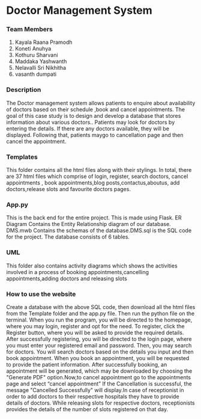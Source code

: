 # Doctor Management System
### Team Members
 1) Kayala Raana Pramodh
 2) Koneti Anuhya
 3) Kothuru Sharvani
 4) Maddaka Yashwanth
 5) Nelavalli Sri Nikhitha
 6) vasanth dumpati
 
  ### Description 
The Doctor management system allows patients to enquire about availability of doctors based on their schedule ,book and cancel appointments. The goal of this case study is to design and develop a database that stores information about various doctors.. Patients may look for doctors by entering the details. If there are any doctors available, they will be displayed. Following that, patients maygo to cancellation page and then cancel the appointment. 

### Templates
 This folder contains all the html files along with their stylings. In total, there are 37 html files which comprise  of login, register, search doctors, cancel appointments , book appointments,blog posts,contactus,aboutus, add doctors,release slots and favourite doctors pages. 
 
### App.py 
This is the back end for the entire project. This is made using Flask. ER Diagram Contains the Entity Relationship diagram of our database. DMS.mwb Contains the schemas of the database.DMS.sql is the SQL code for the project. The database consists of 6 tables.

### UML
This folder also contains activity diagrams which shows the activities involved in a process of booking appointments,cancelling appointments,adding doctors and releasing slots

### How to use the website 
Create a database with the above SQL code, then download all the html files from the Template folder and the app.py file. Then run the python file on the terminal. When you run the program, you will be directed to the homepage, where you may login, register and opt for the need. To register, click the Register button, where you will be asked to provide the required details. After successfully registering, you will be directed to the login page, where you must enter your registered email and password. Then, you may search for doctors. You will search doctors based on the details you input and then book appointment. When you book an appointment, you will be requested to provide the patient information. After successfully booking, an appointment will be generated, which may be downloaded by choosing the "Generate PDF" option.Now,to cancel appointment go to the appointments page and select “cancel appointment” If the Cancellation is successful, the message "Cancelled Successfully" will display.In case of receptionist in order to add doctors to their respective hospitals they have to provide details of doctors. While releasing slots for respective doctors, receptionists provides the details of the number of slots registered on that day.







